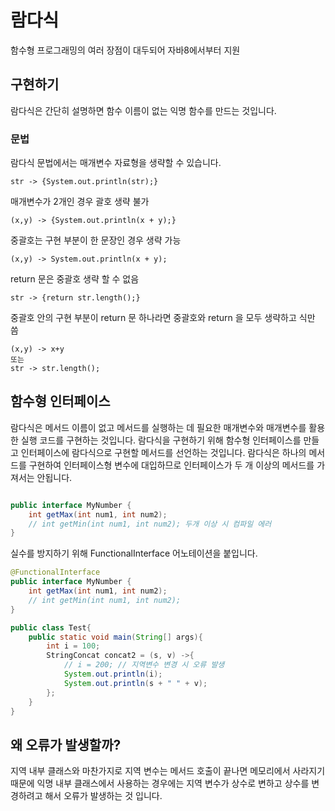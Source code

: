 
# 람다식
함수형 프로그래밍의 여러 장점이 대두되어 자바8에서부터 지원

## 구현하기 
람다식은 간단히 설명하면 함수 이름이 없는 익명 함수를 만드는 것입니다. 

### 문법
람다식 문법에서는 매개변수 자료형을 생략할 수 있습니다.
```
str -> {System.out.println(str);}
```
매개변수가 2개인 경우 괄호 생략 불가
```
(x,y) -> {System.out.println(x + y);}
```
중괄호는 구현 부분이 한 문장인 경우 생략 가능
```
(x,y) -> System.out.println(x + y);
```
return 문은 중괄호 생략 할 수 없음
```
str -> {return str.length();}
```
중괄호 안의 구현 부분이 return 문 하나라면 중괄호와 return 을 모두 생략하고 식만 씀
```
(x,y) -> x+y
또는
str -> str.length();
```

## 함수형 인터페이스
람다식은 메서드 이름이 없고 메서드를 실행하는 데 필요한 매개변수와 매개변수를 활용한 실행 코드를 구현하는 것입니다.
람다식을 구현하기 위해 함수형 인터페이스를 만들고 인터페이스에 람다식으로 구현할 메서드를 선언하는 것입니다.
람다식은 하나의 메서드를 구현하여 인터페이스형 변수에 대입하므로 인터페이스가 두 개 이상의 메서드를 가져서는 안됩니다. 
```java

public interface MyNumber {
	int getMax(int num1, int num2);
	// int getMin(int num1, int num2); 두개 이상 시 컴파일 에러
}
```
실수를 방지하기 위해 FunctionalInterface 어노테이션을 붙입니다.
```java
@FunctionalInterface
public interface MyNumber {
	int getMax(int num1, int num2);
	// int getMin(int num1, int num2);
}

```
```java
public class Test{
	public static void main(String[] args){
		int i = 100;
		StringConcat concat2 = (s, v) ->{
		    // i = 200; // 지역변수 변경 시 오류 발생
			System.out.println(i);
			System.out.println(s + " " + v);
        };
    }
}
```
## 왜 오류가 발생할까?
지역 내부 클래스와 마찬가지로 지역 변수는 메서드 호출이 끝나면 메모리에서 사라지기 때문에 익명 내부 클래스에서 사용하는 경우에는 
지역 변수가 상수로 변하고 상수를 변경하려고 해서 오류가 발생하는 것 입니다.


